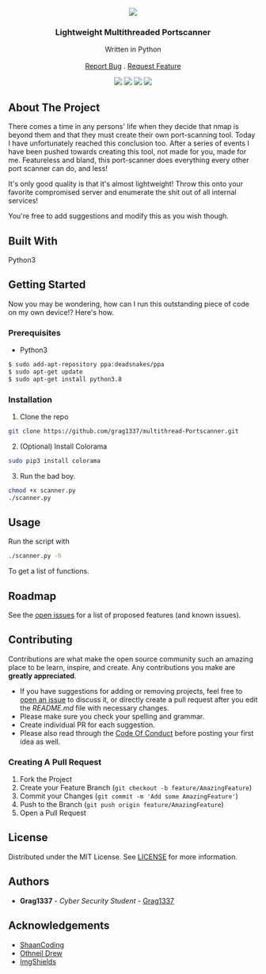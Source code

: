 <p align="center">
   <img src="https://i.ibb.co/RccnkZ9/Screenshot-from-2021-08-13-10-45-24.png"></img>
</p>
<p align="center">
  <h3 align="center">Lightweight Multithreaded Portscanner</h3>

  <p align="center">
    Written in Python
    <br/>
    <br/>
    <a href="https://github.com/Grag1337/Multithread-Portscanner/issues">Report Bug</a>
    .
    <a href="https://github.com/Grag1337/Multithread-Portscanner/issues">Request Feature</a>
  </p>
</p>

<p align="center">
<img src="https://img.shields.io/github/downloads/Grag1337/Multithread-Portscanner/total?style=for-the-badge"></img>
<img src="https://img.shields.io/github/contributors/Grag1337/Multithread-Portscanner?color=dark-green&style=for-the-badge"></img>
<img src="https://img.shields.io/github/issues/grag1337/Multithread-Portscanner?style=for-the-badge"></img>
<img src="https://img.shields.io/github/license/grag1337/Multithread-Portscanner?style=for-the-badge"></img>
</p>

## About The Project

There comes a time in any persons' life when they decide that nmap is beyond them and that they must create their own port-scanning tool. Today I have unfortunately reached this conclusion too. After a series of events I have been pushed towards creating this tool, not made for you, made for me. Featureless and bland, this port-scanner does everything every other port scanner can do, and less!

It's only good quality is that it's almost lightweight! Throw this onto your favorite compromised server and enumerate the shit out of all internal services!

You're free to add suggestions and modify this as you wish though.

## Built With

Python3

## Getting Started

Now you may be wondering, how can I run this outstanding piece of code on my own device!?
Here's how.

### Prerequisites

* Python3

```sh
$ sudo add-apt-repository ppa:deadsnakes/ppa
$ sudo apt-get update
$ sudo apt-get install python3.8
```

### Installation

1. Clone the repo

```sh
git clone https://github.com/grag1337/multithread-Portscanner.git
```

2. (Optional) Install Colorama

```sh
sudo pip3 install colorama
```

3. Run the bad boy.

```sh
chmod +x scanner.py
./scanner.py
```

## Usage

Run the script with
```sh
./scanner.py -h 
```
To get a list of functions.

## Roadmap

See the [open issues](https://github.com/Grag1337/Multithread-Portscanner/issues) for a list of proposed features (and known issues).

## Contributing

Contributions are what make the open source community such an amazing place to be learn, inspire, and create. Any contributions you make are **greatly appreciated**.
* If you have suggestions for adding or removing projects, feel free to [open an issue](https://github.com/Grag1337/Multithread-Portscanner/issues/new) to discuss it, or directly create a pull request after you edit the *README.md* file with necessary changes.
* Please make sure you check your spelling and grammar.
* Create individual PR for each suggestion.
* Please also read through the [Code Of Conduct](https://github.com/Grag1337/Multithread-Portscanner/blob/main/CODE_OF_CONDUCT.md) before posting your first idea as well.

### Creating A Pull Request

1. Fork the Project
2. Create your Feature Branch (`git checkout -b feature/AmazingFeature`)
3. Commit your Changes (`git commit -m 'Add some AmazingFeature'`)
4. Push to the Branch (`git push origin feature/AmazingFeature`)
5. Open a Pull Request

## License

Distributed under the MIT License. See [LICENSE](https://github.com/Grag1337/Multithread-Portscanner/blob/main/LICENSE) for more information.

## Authors

* **Grag1337** - *Cyber Security Student* - [Grag1337](https://github.com/grag1337/) 

## Acknowledgements

* [ShaanCoding](https://github.com/ShaanCoding/)
* [Othneil Drew](https://github.com/othneildrew/Best-README-Template)
* [ImgShields](https://shields.io/)

